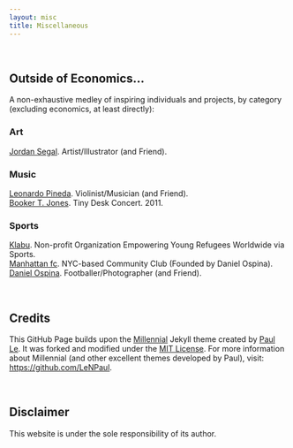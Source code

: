 ```yaml
---
layout: misc
title: Miscellaneous
---
```


<br>

## Outside of Economics...
A non-exhaustive medley of inspiring individuals and projects, by category (excluding economics, at least directly):

### Art  
<a href="https://www.jmsegal.com/" target="_blank" rel="noopener noreferrer">Jordan Segal</a>. Artist/Illustrator (and Friend).  

### Music  
<a href="http://leonardopinedag.com/index.php" target="_blank" rel="noopener noreferrer">Leonardo Pineda</a>. Violinist/Musician (and Friend).  
<a href="https://www.npr.org/2011/05/02/135840639/booker-t-jones-tiny-desk-concert" target="_blank" rel="noopener noreferrer">Booker T. Jones</a>. Tiny Desk Concert. 2011.

### Sports  
<a href="https://klabu.org/" target="_blank" rel="noopener noreferrer">Klabu</a>. Non-profit Organization Empowering Young Refugees Worldwide via Sports.  
<a href="http://mnhttnfc.com/" target="_blank" rel="noopener noreferrer">Manhattan fc</a>. NYC-based Community Club (Founded by Daniel Ospina).  
<a href="https://www.dannyospina.com/" target="_blank" rel="noopener noreferrer">Daniel Ospina</a>. Footballer/Photographer (and Friend).

<br> 

## Credits  
This GitHub Page builds upon the 
<a href="https://lenpaul.github.io/Millennial/" target="_blank" rel="noopener noreferrer">Millennial</a>
Jekyll theme created by 
<a href="https://www.lenpaul.com/" target="_blank" rel="noopener noreferrer">Paul Le</a>.
It was forked and modified under the 
<a href="http://choosealicense.com/licenses/mit/" target="_blank" rel="noopener noreferrer">MIT License</a>. 
For more information about Millennial (and other excellent themes developed by Paul), visit: 
<a href="https://github.com/LeNPaul" target="_blank" rel="noopener noreferrer">https://github.com/LeNPaul</a>.

<br>

## Disclaimer
This website is under the sole responsibility of its author.
